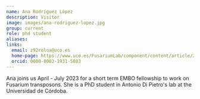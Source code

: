 ```yaml
---
name: Ana Rodríguez López
description: Visitor
image: images/ana-rodriguez-lopez.jpg
group: current
role: phd student
aliases:
links:
  email: z92roloa@uco.es
  home-page: https://www.uco.es/FusariumLab/component/content/article/23-team/group-members/191-ana-rodriguez-lopez?Itemid=107
  orcid: 0000-0002-1931-5083
---
```


Ana joins us April - July 2023 for a short term EMBO fellowship to work on Fusarium transposons. She is a PhD student in Antonio Di Pietro's lab at the Universidad de Córdoba.